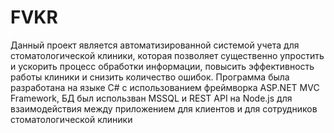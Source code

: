 # FVKR
Данный проект является автоматизированной системой учета для стоматологической клиники, которая позволяет существенно упростить и ускорить процесс обработки информации, повысить эффективность работы клиники и снизить количество ошибок.
Программа была разработана на языке C# с использованием фреймворка ASP.NET MVC Framework, БД был использван MSSQL и REST API на Node.js для взаимодействия между приложением для клиентов и для сотрудников стоматологической клиники
